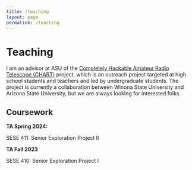 ```yaml
---
title: /teaching
layout: page
permalink: /teaching
---
```


# Teaching

I am an advisor at ASU of the [Completely Hackable Amateur Radio Telescope (CHART)](astrochart.github.io) project, which is an outreach project targeted at high school students and teachers and led by undergraduate students. The project is currently a collaboration between Winona State University and Arizona State University, but we are always looking for interested folks. 

## Coursework 

<b>TA Spring 2024:</b>
<p>
SESE 411: Senior Exploration Project II
</p>
<p>
<b>TA Fall 2023 </b> 
</p>
<p>
SESE 410: Senior Exploration Project I
</p>



